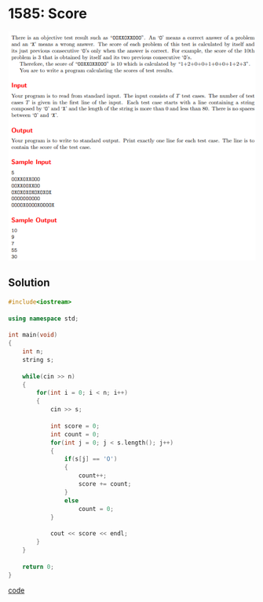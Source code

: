 # 1585: Score
![1585: Score](https://github.com/Offliners/UVa-writeup/blob/main/Problem/level1/1585/1585.PNG)

## Solution
```C++
#include<iostream>

using namespace std;

int main(void)
{
	int n;
	string s;
	
	while(cin >> n)
	{
		for(int i = 0; i < n; i++)
		{
			cin >> s;
			
			int score = 0;
			int count = 0;
			for(int j = 0; j < s.length(); j++)
			{
				if(s[j] == 'O')
				{
					count++;
					score += count;
				}
				else
					count = 0;
			}
			
			cout << score << endl;
		}
	}
	
	return 0;
}
```
[code](1585.cpp)
